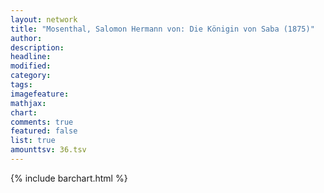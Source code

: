 ```yaml
---
layout: network
title: "Mosenthal, Salomon Hermann von: Die Königin von Saba (1875)"
author:
description:
headline:
modified:
category:
tags:
imagefeature: 
mathjax: 
chart: 
comments: true
featured: false
list: true
amounttsv: 36.tsv
---
```

{% include barchart.html %}
